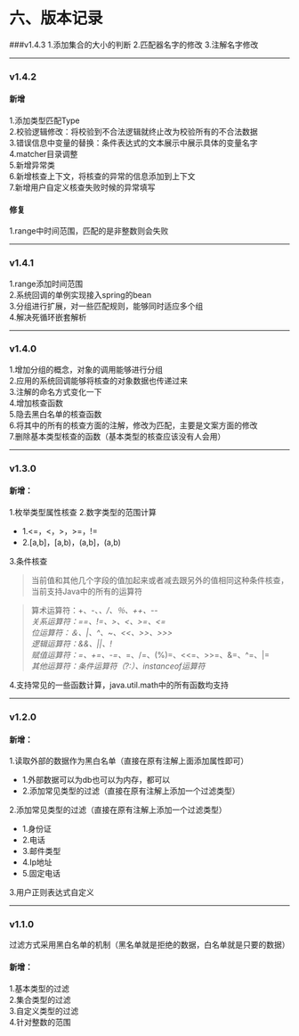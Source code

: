 # 六、版本记录
###v1.4.3
1.添加集合的大小的判断
2.匹配器名字的修改
3.注解名字修改

---

### v1.4.2
#### 新增
1.添加类型匹配Type<br />
2.校验逻辑修改：将校验到不合法逻辑就终止改为校验所有的不合法数据<br />
3.错误信息中变量的替换：条件表达式的文本展示中展示具体的变量名字<br />
4.matcher目录调整<br />
5.新增异常类<br />
6.新增核查上下文，将核查的异常的信息添加到上下文<br />
7.新增用户自定义核查失败时候的异常填写<br />

#### 修复
1.range中时间范围，匹配的是非整数则会失败

---

### v1.4.1
1.range添加时间范围<br />
2.系统回调的单例实现接入spring的bean<br />
3.分组进行扩展，对一些匹配规则，能够同时适应多个组<br />
4.解决死循环嵌套解析

---

### v1.4.0
1.增加分组的概念，对象的调用能够进行分组<br />
2.应用的系统回调能够将核查的对象数据也传递过来<br />
3.注解的命名方式变化一下<br />
4.增加核查函数<br />
5.隐去黑白名单的核查函数<br />
6.将其中的所有的核查方面的注解，修改为匹配，主要是文案方面的修改<br />
7.删除基本类型核查的函数（基本类型的核查应该没有人会用）

---

### v1.3.0
#### 新增：<br>
1.枚举类型属性核查
2.数字类型的范围计算
  - 1.<=，<，>，>=，!=
  - 2.[a,b]，[a,b)，(a,b]，(a,b)
  
3.条件核查
> 当前值和其他几个字段的值加起来或者减去跟另外的值相同这种条件核查，当前支持Java中的所有的运算符

> 算术运算符：+、-、*、/、％、++、--_<br>
> 关系运算符：==、!=、>、<、>=、<=_<br>
> 位运算符：＆、|、^、~、<<、>>、>>>_<br>
> 逻辑运算符：&&、||、!_<br>
> 赋值运算符：=、+=、-=、*=、/=、(%)=、<<=、>>=、&=、^=、|=_<br>
> 其他运算符：条件运算符（?:）、instanceof运算符_<br>

4.支持常见的一些函数计算，java.util.math中的所有函数均支持

---

### v1.2.0
#### 新增：<br>
1.读取外部的数据作为黑白名单（直接在原有注解上面添加属性即可）
  - 1.外部数据可以为db也可以为内存，都可以<br>
  - 2.添加常见类型的过滤（直接在原有注解上添加一个过滤类型）<br>
  
2.添加常见类型的过滤（直接在原有注解上添加一个过滤类型）<br>
  - 1.身份证
  - 2.电话
  - 3.邮件类型<br>
  - 4.Ip地址<br>
  - 5.固定电话<br>
  
3.用户正则表达式自定义

---

### v1.1.0
过滤方式采用黑白名单的机制（黑名单就是拒绝的数据，白名单就是只要的数据）
#### 新增：<br>
1.基本类型的过滤 <br>
2.集合类型的过滤 <br>
3.自定义类型的过滤 <br>
4.针对整数的范围
